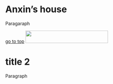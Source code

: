 <html>
<head>  
<meta charset="utf-8">
</head>

<body>  
<h1>Anxin’s house</h1>
<p>Paragaraph </p>
<a href="https://www.google.com">go to top</a>
<img src=".png" width="258" height="39" />

<h1>title 2</h1>
<p>Paragraph</p>


</body>

</html>
